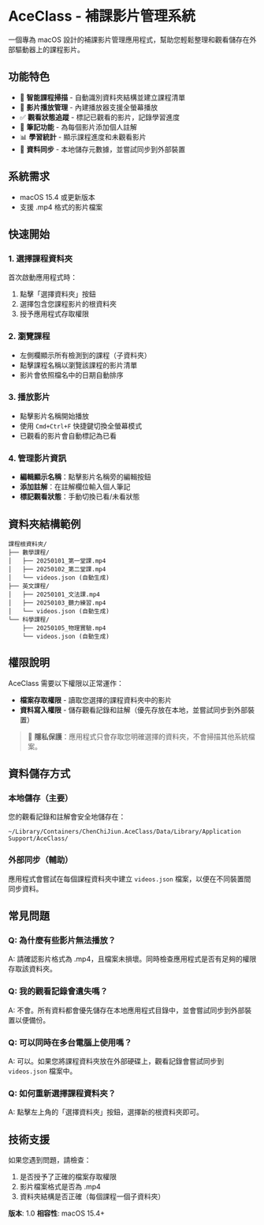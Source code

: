 # AceClass - 補課影片管理系統

一個專為 macOS 設計的補課影片管理應用程式，幫助您輕鬆整理和觀看儲存在外部驅動器上的課程影片。

## 功能特色

- 📁 **智能課程掃描** - 自動識別資料夾結構並建立課程清單
- 🎥 **影片播放管理** - 內建播放器支援全螢幕播放
- ✅ **觀看狀態追蹤** - 標記已觀看的影片，記錄學習進度
- 📝 **筆記功能** - 為每個影片添加個人註解
- 📊 **學習統計** - 顯示課程進度和未觀看影片
- 🔄 **資料同步** - 本地儲存元數據，並嘗試同步到外部裝置

## 系統需求

- macOS 15.4 或更新版本
- 支援 .mp4 格式的影片檔案

## 快速開始

### 1. 選擇課程資料夾

首次啟動應用程式時：

1. 點擊「選擇資料夾」按鈕
2. 選擇包含您課程影片的根資料夾
3. 授予應用程式存取權限

### 2. 瀏覽課程

- 左側欄顯示所有檢測到的課程（子資料夾）
- 點擊課程名稱以瀏覽該課程的影片清單
- 影片會依照檔名中的日期自動排序

### 3. 播放影片

- 點擊影片名稱開始播放
- 使用 `Cmd+Ctrl+F` 快捷鍵切換全螢幕模式
- 已觀看的影片會自動標記為已看

### 4. 管理影片資訊

- **編輯顯示名稱**：點擊影片名稱旁的編輯按鈕
- **添加註解**：在註解欄位輸入個人筆記
- **標記觀看狀態**：手動切換已看/未看狀態

## 資料夾結構範例

```
課程根資料夾/
├── 數學課程/
│   ├── 20250101_第一堂課.mp4
│   ├── 20250102_第二堂課.mp4
│   └── videos.json (自動生成)
├── 英文課程/
│   ├── 20250101_文法課.mp4
│   ├── 20250103_聽力練習.mp4
│   └── videos.json (自動生成)
└── 科學課程/
    ├── 20250105_物理實驗.mp4
    └── videos.json (自動生成)
```

## 權限說明

AceClass 需要以下權限以正常運作：

- **檔案存取權限** - 讀取您選擇的課程資料夾中的影片
- **資料寫入權限** - 儲存觀看記錄和註解（優先存放在本地，並嘗試同步到外部裝置）

> 📌 **隱私保護**：應用程式只會存取您明確選擇的資料夾，不會掃描其他系統檔案。

## 資料儲存方式

### 本地儲存（主要）

您的觀看記錄和註解會安全地儲存在：

```
~/Library/Containers/ChenChiJiun.AceClass/Data/Library/Application Support/AceClass/
```

### 外部同步（輔助）

應用程式會嘗試在每個課程資料夾中建立 `videos.json` 檔案，以便在不同裝置間同步資料。

## 常見問題

### Q: 為什麼有些影片無法播放？

A: 請確認影片格式為 .mp4，且檔案未損壞。同時檢查應用程式是否有足夠的權限存取該資料夾。

### Q: 我的觀看記錄會遺失嗎？

A: 不會。所有資料都會優先儲存在本地應用程式目錄中，並會嘗試同步到外部裝置以便備份。

### Q: 可以同時在多台電腦上使用嗎？

A: 可以。如果您將課程資料夾放在外部硬碟上，觀看記錄會嘗試同步到 `videos.json` 檔案中。

### Q: 如何重新選擇課程資料夾？

A: 點擊左上角的「選擇資料夾」按鈕，選擇新的根資料夾即可。

## 技術支援

如果您遇到問題，請檢查：

1. 是否授予了正確的檔案存取權限
2. 影片檔案格式是否為 .mp4
3. 資料夾結構是否正確（每個課程一個子資料夾）

**版本**: 1.0
**相容性**: macOS 15.4+
